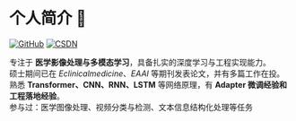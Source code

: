 # 个人简介 👋

[![GitHub](https://img.shields.io/badge/GitHub-xuerong2024-black?logo=github&style=flat-square)](https://github.com/xuerong2024)
[![CSDN](https://img.shields.io/badge/CSDN-我的博客-orange?logo=csdn&style=flat-square)](https://blog.csdn.net/weixin_51375278?type=blog)

专注于 **医学影像处理与多模态学习**，具备扎实的深度学习与工程实现能力。  
硕士期间已在 *Eclinicalmedicine*、*EAAI* 等期刊发表论文，并有多篇工作在投。  
熟悉 **Transformer、CNN、RNN、LSTM** 等网络原理，有 **Adapter 微调经验和工程落地经验**。  
参与过：医学图像处理、视频分类与检测、文本信息结构化处理等任务
